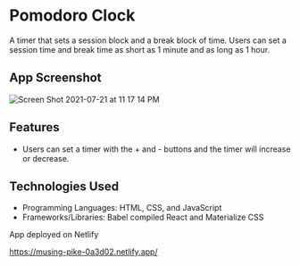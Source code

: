 # Pomodoro Clock

A timer that sets a session block and a break block of time. Users can set a session time and break time as short as 1 minute and as long as 1 hour.

## App Screenshot

![Screen Shot 2021-07-21 at 11 17 14 PM](https://user-images.githubusercontent.com/62581000/126876441-3a876937-3cd4-4246-8fd0-364d9d230801.png)

## Features

- Users can set a timer with the + and - buttons and the timer will increase or decrease.

## Technologies Used

- Programming Languages: HTML, CSS, and JavaScript
- Frameworks/Libraries: Babel compiled React and Materialize CSS

App deployed on Netlify

https://musing-pike-0a3d02.netlify.app/